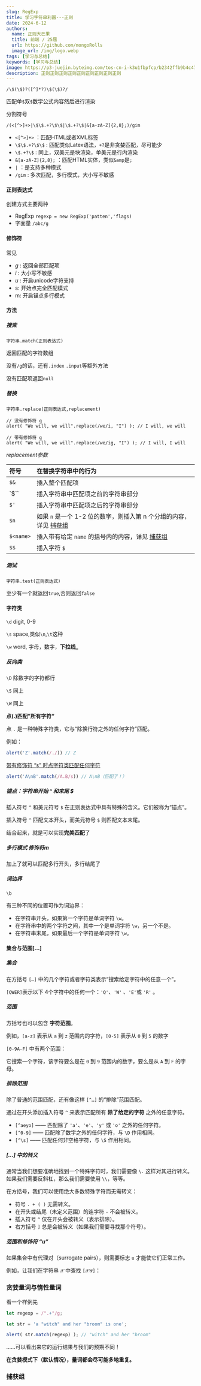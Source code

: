 ```yaml
---
slug: RegExp
title: 学习字符串利器---正则
date: 2024-6-12
authors:
  name: 正则大芒果
  title: 前端 / 25届
  url: https://github.com/mongoRolls
  image_url: /img/logo.webp
tags: [学习与总结]
keywords: [学习与总结]
image: https://p3-juejin.byteimg.com/tos-cn-i-k3u1fbpfcp/b2342ffb9b4c47d69d2e979d13030c05~tplv-k3u1fbpfcp-jj:216:144:0:0:q75.avis#?w=500&h=500&s=15362&e=jpg&b=6fb8f0
description: 正则正则正则正则正则正则正则正则正则
---
```




<!-- truncate -->

`/\$(\$)?([^]*?)\$(\$)?/`

匹配单`$`双`$`数学公式内容然后进行渲染

分割符号

`/(<[^>]+>|\$\$.+?\$\$|\$.+?\$|&[a-zA-Z]{2,8};)/gim`

- `<[^>]+>` ：匹配HTML或者XML标签
- `\$\$.+?\$\$` : 匹配类似Latex语法，`+?`是非贪婪匹配，尽可能少
- `\$.+?\$` : 同上，双美元是块渲染，单美元是行内渲染
- `&[a-zA-Z]{2,8};` ：匹配HTML实体，类似`&amp`是`;`
- `|` ：是支持多种模式
- `/gim` : 多次匹配，多行模式，大小写不敏感

#### 正则表达式

创建方式主要两种

- RegExp `regexp = new RegExp('patten','flags)`
- 字面量 `/abc/g`

#### 修饰符

常见

- _g_ : 返回全部匹配项
- _i_ : 大小写不敏感
- _u_ : 开启unicode字符支持
- s: 开始点完全匹配模式
- m: 开启锚点多行模式

#### 方法

##### 搜索

 `字符串.match(正则表达式)`

 返回匹配的字符数组

 没有`/g`的话，还有`.index` `.input`等额外方法

 没有匹配项返回`null`

##### 替换

 `字符串.replace(正则表达式,replacement)`

```
// 没有修饰符 g
alert( "We will, we will".replace(/we/i, "I") ); // I will, we will

// 带有修饰符 g
alert( "We will, we will".replace(/we/ig, "I") ); // I will, I will
```

_replacement参数_

| 符号 | 在替换字符串中的行为 |
| :-- | :-- |
| `$&` | 插入整个匹配项 |
| `$`` | 插入字符串中匹配项之前的字符串部分 |
| `$'` | 插入字符串中匹配项之后的字符串部分 |
| `$n` | 如果 `n` 是一个 1-2 位的数字，则插入第 n 个分组的内容，详见 [捕获组](https://zh.javascript.info/regexp-groups) |
| `$<name>` | 插入带有给定 `name` 的括号内的内容，详见 [捕获组](https://zh.javascript.info/regexp-groups) |
| `$$` | 插入字符 `$` |

##### 测试

 `字符串.test(正则表达式)`

至少有一个就返回`true`,否则返回`false`

#### 字符类

`\d` digit, 0-9

`\s` space,类似`\n`,`\t`这种

`\w` word, 字母，数字，**下拉线\_**

##### 反向类

`\D` 除数字的字符都行

`\S` 同上

`\W` 同上

**点(.)匹配”所有字符“**

点 `.` 是一种特殊字符类，它与“除换行符之外的任何字符”匹配。

例如：

```javascript
alert('Z'.match(/./)) // Z
```

[带有修饰符 “s” 时点字符类匹配任何字符](https://zh.javascript.info/regexp-character-classes#dai-you-xiu-shi-fusshi-dian-zi-fu-lei-pi-pei-ren-he-zi-fu)

```javascript
alert('A\nB'.match(/A.B/s)) // A\nB（匹配了！）
```

##### 锚点：字符串开始 ^ 和末尾 $

插入符号 `^` 和美元符号 `$` 在正则表达式中具有特殊的含义。它们被称为“锚点”。

插入符号 `^` 匹配文本开头，而美元符号 `$` 则匹配文本末尾。

结合起来，就是可以实现**完美匹配**了

##### 多行模式 修饰符m

加上了就可以匹配多行开头，多行结尾了

##### 词边界

`\b`

有三种不同的位置可作为词边界：

- 在字符串开头，如果第一个字符是单词字符 `\w`。
- 在字符串中的两个字符之间，其中一个是单词字符 `\w`，另一个不是。
- 在字符串末尾，如果最后一个字符是单词字符 `\w`。

#### 集合与范围[...]

##### 集合

在方括号 `[…]` 中的几个字符或者字符类表示“搜索给定字符中的任意一个”。

`[QWER]`表示以下 4个字符中的任何一个：`'Q'`、`'W'` 、`'E'`或 `'R'` 。

##### 范围

方括号也可以包含 **字符范围**。

例如，`[a-z]` 表示从 `a` 到 `z` 范围内的字符，`[0-5]` 表示从 `0` 到 `5` 的数字

`[0-9A-F]` 中有两个范围：

它搜索一个字符，该字符要么是在 `0` 到 `9` 范围内的数字，要么是从 `A` 到 `F` 的字母。

##### 排除范围

除了普通的范围匹配，还有像这样 `[^…]` 的“排除”范围匹配。

通过在开头添加插入符号 `^` 来表示匹配所有 **除了给定的字符** 之外的任意字符。

- `[^aeyo]` —— 匹配除了 `'a'`、`'e'`、`'y'` 或 `'o'` 之外的任何字符。
- `[^0-9]` —— 匹配除了数字之外的任何字符，与 `\D` 作用相同。
- `[^\s]` —— 匹配任何非空格字符，与 `\S` 作用相同。

##### \[…\] 中的转义

通常当我们想要准确地找到一个特殊字符时，我们需要像 `\.` 这样对其进行转义。如果我们需要反斜杠，那么我们需要使用 `\\`，等等。

在方括号，我们可以使用绝大多数特殊字符而无需转义：

- 符号 `. + ( )` 无需转义。
- 在开头或结尾（未定义范围）的连字符 `-` 不会被转义。
- 插入符号 `^` 仅在开头会被转义（表示排除）。
- 右方括号 `]` 总是会被转义（如果我们需要寻找那个符号）。

##### 范围和修饰符 “u”

如果集合中有代理对（surrogate pairs），则需要标志 `u` 才能使它们正常工作。

例如，让我们在字符串 `𝒳` 中查找 `[𝒳𝒴]`：

### 贪婪量词与惰性量词

看一个样例先

```javascript
let regexp = /".+"/g;

let str = 'a "witch" and her "broom" is one';

alert( str.match(regexp) ); // "witch" and her "broom"
```

……可以看出来它的运行结果与我们的预期不同！

**在贪婪模式下（默认情况），量词都会尽可能多地重复。**

### 捕获组



